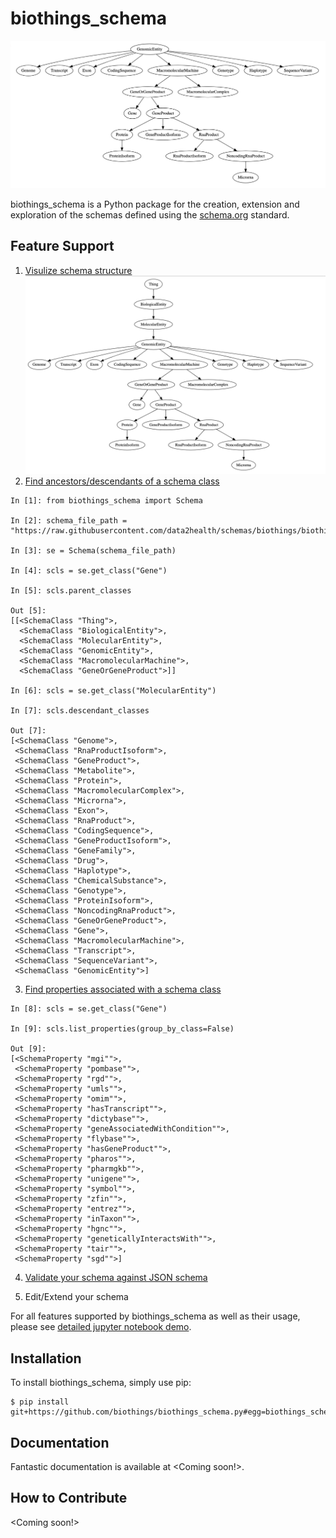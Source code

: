 biothings_schema
==========================

[![image](https://raw.githubusercontent.com/biothings/biothings_schema.py/master/docs/images/descendant_classes.png)](https://github.com/biothings/biothings_schema.py)

biothings_schema is a Python package for the creation, extension and exploration of the schemas defined using the [schema.org](http://schema.org) standard.


Feature Support
---------------
1. [Visulize schema structure](https://github.com/biothings/biothings_schema.py/blob/master/jupyter%20notebooks/Visualizing%20Schema.ipynb)
[![image](https://raw.githubusercontent.com/biothings/biothings_schema.py/master/docs/images/all_classes.png)](https://github.com/biothings/biothings_schema.py)
2. [Find ancestors/descendants of a schema class](https://github.com/biothings/biothings_schema.py/blob/master/jupyter%20notebooks/Explore%20classes%20and%20properties%20of%20Schema.ipynb)

``` {.sourceCode .python}
In [1]: from biothings_schema import Schema

In [2]: schema_file_path = "https://raw.githubusercontent.com/data2health/schemas/biothings/biothings/biothings_curie_kevin.jsonld"

In [3]: se = Schema(schema_file_path)

In [4]: scls = se.get_class("Gene")

In [5]: scls.parent_classes

Out [5]: 
[[<SchemaClass "Thing">,
  <SchemaClass "BiologicalEntity">,
  <SchemaClass "MolecularEntity">,
  <SchemaClass "GenomicEntity">,
  <SchemaClass "MacromolecularMachine">,
  <SchemaClass "GeneOrGeneProduct">]]

In [6]: scls = se.get_class("MolecularEntity")

In [7]: scls.descendant_classes

Out [7]:
[<SchemaClass "Genome">,
 <SchemaClass "RnaProductIsoform">,
 <SchemaClass "GeneProduct">,
 <SchemaClass "Metabolite">,
 <SchemaClass "Protein">,
 <SchemaClass "MacromolecularComplex">,
 <SchemaClass "Microrna">,
 <SchemaClass "Exon">,
 <SchemaClass "RnaProduct">,
 <SchemaClass "CodingSequence">,
 <SchemaClass "GeneProductIsoform">,
 <SchemaClass "GeneFamily">,
 <SchemaClass "Drug">,
 <SchemaClass "Haplotype">,
 <SchemaClass "ChemicalSubstance">,
 <SchemaClass "Genotype">,
 <SchemaClass "ProteinIsoform">,
 <SchemaClass "NoncodingRnaProduct">,
 <SchemaClass "GeneOrGeneProduct">,
 <SchemaClass "Gene">,
 <SchemaClass "MacromolecularMachine">,
 <SchemaClass "Transcript">,
 <SchemaClass "SequenceVariant">,
 <SchemaClass "GenomicEntity">]
```
3. [Find properties associated with a schema class](https://github.com/biothings/biothings_schema.py/blob/master/jupyter%20notebooks/Explore%20classes%20and%20properties%20of%20Schema.ipynb)

``` {.sourceCode .python}
In [8]: scls = se.get_class("Gene")

In [9]: scls.list_properties(group_by_class=False)

Out [9]: 
[<SchemaProperty "mgi"">,
 <SchemaProperty "pombase"">,
 <SchemaProperty "rgd"">,
 <SchemaProperty "umls"">,
 <SchemaProperty "omim"">,
 <SchemaProperty "hasTranscript"">,
 <SchemaProperty "dictybase"">,
 <SchemaProperty "geneAssociatedWithCondition"">,
 <SchemaProperty "flybase"">,
 <SchemaProperty "hasGeneProduct"">,
 <SchemaProperty "pharos"">,
 <SchemaProperty "pharmgkb"">,
 <SchemaProperty "unigene"">,
 <SchemaProperty "symbol"">,
 <SchemaProperty "zfin"">,
 <SchemaProperty "entrez"">,
 <SchemaProperty "inTaxon"">,
 <SchemaProperty "hgnc"">,
 <SchemaProperty "geneticallyInteractsWith"">,
 <SchemaProperty "tair"">,
 <SchemaProperty "sgd"">]
```

4. [Validate your schema against JSON schema](https://github.com/biothings/biothings_schema.py/blob/master/jupyter%20notebooks/Validate%20JSON%20using%20json%20schema%20defined%20in%20Schema%20file.ipynb)

5. Edit/Extend your schema


For all features supported by biothings_schema as well as their usage, please see [detailed jupyter notebook demo](https://github.com/biothings/biothings_schema.py/tree/master/jupyter%20notebooks).

Installation
------------

To install biothings_schema, simply use pip:

``` {.sourceCode .bash}
$ pip install git+https://github.com/biothings/biothings_schema.py#egg=biothings_schema.py
```

Documentation
-------------

Fantastic documentation is available at <Coming soon!>.

How to Contribute
-----------------
<Coming soon!>
